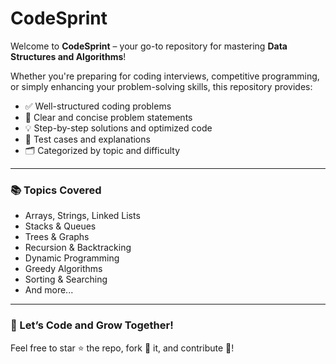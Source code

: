 # CodeSprint

Welcome to **CodeSprint** – your go-to repository for mastering **Data Structures and Algorithms**!

Whether you're preparing for coding interviews, competitive programming, or simply enhancing your problem-solving skills, this repository provides:

- ✅ Well-structured coding problems
- 🧾 Clear and concise problem statements
- 💡 Step-by-step solutions and optimized code
- 🧪 Test cases and explanations
- 🗂️ Categorized by topic and difficulty

---

### 📚 Topics Covered
- Arrays, Strings, Linked Lists
- Stacks & Queues
- Trees & Graphs
- Recursion & Backtracking
- Dynamic Programming
- Greedy Algorithms
- Sorting & Searching
- And more...

---

### 🚀 Let’s Code and Grow Together!

Feel free to star ⭐ the repo, fork 🍴 it, and contribute 🤝!


